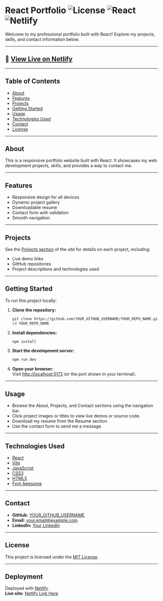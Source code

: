 # React Portfolio ![License](https://img.shields.io/badge/license-MIT-green) ![React](https://img.shields.io/badge/React-18-blue) ![Netlify](https://img.shields.io/badge/Deployed-Netlify-brightgreen)

Welcome to my professional portfolio built with React! Explore my projects, skills, and contact information below.

---

## 🚀 [View Live on Netlify](#) <!-- Replace # with your Netlify link -->

---

## Table of Contents

- [About](#about)
- [Features](#features)
- [Projects](#projects)
- [Getting Started](#getting-started)
- [Usage](#usage)
- [Technologies Used](#technologies-used)
- [Contact](#contact)
- [License](#license)

---

## About

This is a responsive portfolio website built with React. It showcases my web development projects, skills, and provides a way to contact me.

---

## Features

- Responsive design for all devices
- Dynamic project gallery
- Downloadable resume
- Contact form with validation
- Smooth navigation

---

## Projects

See the [Projects section](#) of the site for details on each project, including:
- Live demo links
- GitHub repositories
- Project descriptions and technologies used

---

## Getting Started

To run this project locally:

1. **Clone the repository:**
   ```bash
   git clone https://github.com/YOUR_GITHUB_USERNAME/YOUR_REPO_NAME.git
   cd YOUR_REPO_NAME
   ```

2. **Install dependencies:**
   ```bash
   npm install
   ```

3. **Start the development server:**
   ```bash
   npm run dev
   ```

4. **Open your browser:**  
   Visit [http://localhost:5173](http://localhost:5173) (or the port shown in your terminal).

---

## Usage

- Browse the About, Projects, and Contact sections using the navigation bar.
- Click project images or titles to view live demos or source code.
- Download my resume from the Resume section.
- Use the contact form to send me a message.

---

## Technologies Used

- [React](https://react.dev/)
- [Vite](https://vitejs.dev/)
- [JavaScript](https://developer.mozilla.org/en-US/docs/Web/JavaScript)
- [CSS3](https://developer.mozilla.org/en-US/docs/Web/CSS)
- [HTML5](https://developer.mozilla.org/en-US/docs/Web/HTML)
- [Font Awesome](https://fontawesome.com/)

---

## Contact

- **GitHub:** [YOUR_GITHUB_USERNAME](https://github.com/YOUR_GITHUB_USERNAME)
- **Email:** your.email@example.com
- **LinkedIn:** [Your LinkedIn](https://linkedin.com/in/YOUR_LINKEDIN)

---

## License

This project is licensed under the [MIT License](LICENSE).

---

## Deployment

Deployed with [Netlify](https://www.netlify.com/).  
**Live site:** [Netlify Link Here](#) <!-- Replace # with your Netlify link -->

